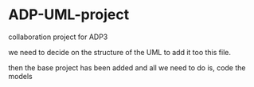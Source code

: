 # ADP-UML-project
 collaboration project for ADP3

we need to decide on the structure of the UML to add it too this file.

then the base project has been added and all we need to do is, code the models
